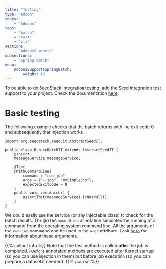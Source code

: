 ```yaml
---
title: "Testing"
type: "addon"
zones:
    - "Addons"
tags:
    - "batch"
    - "test"
    - "cli"
sections:
    - "AddonsSupports"
subsections:
    - "Spring batch"
menu:
    AddonsSupportsSpringBatch:
        weight: 40
---
```


To be able to do SeedStack integration testing, add the Seed integration test support to your project. Check the 
documentation [here](/docs/seed/manual/testing/integration).

# Basic testing

The following example checks that the batch returns with the exit code 0 and subsequently that injection works.

    import org.seedstack.seed.it.AbstractSeedIT;

    public class RunnerBatchIT extends AbstractSeedIT {
        @Inject
        MessageService messageService;
     
        @Test
        @WithCommandLine(
            command = "run-job", 
            args = {"--job", "mySimpleJob"}, 
            expectedExitCode = 0
        )
        public void testBatch() {
            assertThat(messageService).isNotNull();
        }
    }
    
We could easily use the service (or any injectable class) to check for the batch results. The `@WithCommandLine` annotation
simulates the running of a command from the operating system command line. All the arguments of the `run-job` command
can be used in the `args` attribute. Look [here](../running-jobs) for information about these arguments. 

{{% callout info %}}
Note that the test method is called **after** the job is completed. `@Before` annotated methods are executed after Kernel
startup (so you can use injection in them) but before job execution (so you can prepare a dataset if needed).
{{% /callout %}}